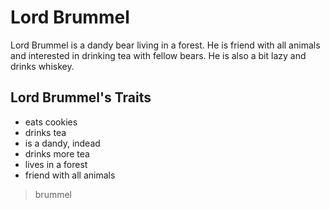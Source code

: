 # Lord Brummel

Lord Brummel is a dandy bear living in a forest. He is friend with all animals and interested in drinking tea with fellow bears.
He is also a bit lazy and drinks whiskey.

## Lord Brummel's Traits
* eats cookies
* drinks tea
* is a dandy, indead
* drinks more tea
* lives in a forest
* friend with all animals

> brummel

